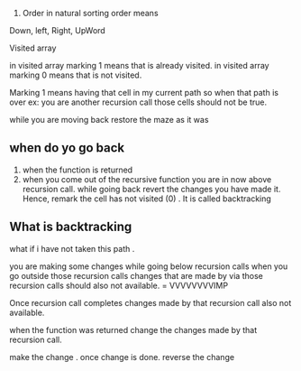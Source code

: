 1. Order in natural sorting order means

Down, left, Right, UpWord

Visited array

in visited array marking 1 means that is already visited.
in visited array marking 0 means that is not visited.

Marking 1 means having that cell in my current path so when that path is over ex: you are another recursion call those cells should 
not be true.

while you are moving back restore the maze as it was


when do yo go back
----------------------
1) when the function is returned 
2) when you come out of the recursive function you are in now above recursion call.
while going back revert the changes you have made it. Hence, remark the cell has not visited (0) . It is called backtracking


What is backtracking
------------------------------------
what if i  have not taken this path .

you are making some changes while going below recursion calls when you go outside those recursion calls changes that are made 
by via those recursion calls should also not available.  = VVVVVVVVIMP 

Once recursion call completes changes made by that recursion call also not available.

when the function was returned change the changes made by that recursion call.

make the change . once change is done. reverse the change

